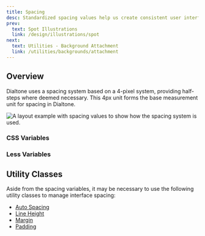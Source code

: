 ```yaml
---
title: Spacing
desc: Standardized spacing values help us create consistent user interfaces (UIs). This consistency makes it easier for customers to scan, browse, and utilize our UIs as we're setting visual rhythms and expectations that customers can rely upon.
prev:
  text: Spot Illustrations
  link: /design/illustrations/spot
next:
  text: Utilities - Background Attachment
  link: /utilities/backgrounds/attachment
---
```


## Overview
Dialtone uses a spacing system based on a 4-pixel system, providing half-steps where deemed necessary. This 4px unit forms the base measurement unit for spacing in Dialtone.

<div class="d-ta-center">
  <img :src="$withBase('/assets/images/spacing-example.png')" alt="A layout example with spacing values to show how the spacing system is used." class="d-w80p" />
</div>

### CSS Variables

<spacing-system-table kind="css"></spacing-system-table>

### Less Variables
<spacing-system-table kind="less"></spacing-system-table>

## Utility Classes
Aside from the spacing variables, it may be necessary to use the following utility classes to manage interface spacing:

- [Auto Spacing](../../utilities/spacing/auto-spacing)
- [Line Height](../../utilities/typography/line-height)
- [Margin](../../utilities/spacing/margin)
- [Padding](../../utilities/spacing/padding)
